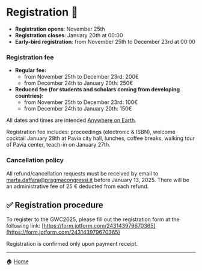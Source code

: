 # Registration 📨

- **Registration opens**: November 25th
- **Registration closes**: January 20th at 00:00
- **Early-bird registration**: from November 25th to December 23rd at 00:00

### Registration fee 
- **Regular fee:**
  - from November 25th to December 23rd: 200€
  - from December 24th to January 20th: 250€ 
- **Reduced fee (for students and scholars coming from developing countries):** 
  - from November 25th to December 23rd: 100€
  - from December 24th to January 20th: 150€

All dates and times are intended [Anywhere on Earth](https://time.is/Anywhere_on_Earth).

Registration fee includes: proceedings (electronic & ISBN), welcome cocktail January 28th at Pavia city hall, lunches, coffee breaks, walking tour of Pavia center, teach-in on January 27th.

### Cancellation policy

All refund/cancellation requests must be received by email to [marta.daffara@pragmacongressi.it](marta.daffara@pragmacongressi.it) before January 13, 2025. There will be an administrative fee of 25 € deducted from each refund.

## ✅ Registration procedure

To register to the GWC2025, please fill out the registration form at the following link: [https://form.jotform.com/243143979670365](https://form.jotform.com/243143979670365)

Registration is confirmed only upon payment receipt. 

---

🏠 [Home](https://unipv-larl.github.io/GWC2025/)
